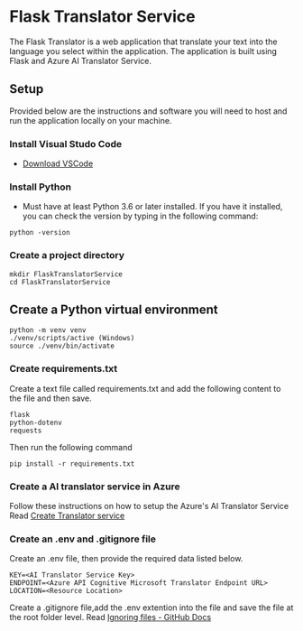 # Flask Translator Service
The Flask Translator is a web application that translate your text into the language you select within the application. The application is built using Flask and Azure AI Translator Service.

## Setup
Provided below are the instructions and software you will need to host and run the application locally on your machine.
### Install Visual Studo Code 
- [Download VSCode](https://code.visualstudio.com/Download)
### Install Python
- Must have at least Python 3.6 or later installed. If you have it installed, you can check the version by typing in the following command:
```
python -version
```

### Create a project directory
```
mkdir FlaskTranslatorService
cd FlaskTranslatorService
```

## Create a Python virtual environment
```
python -m venv venv
./venv/scripts/active (Windows)
source ./venv/bin/activate
```
### Create requirements.txt
Create a text file called requirements.txt and add the following content to the file and then save.
```
flask
python-dotenv
requests
```

Then run the following command
```
pip install -r requirements.txt
```
### Create a AI translator service in Azure
Follow these instructions on how to setup the Azure's AI Translator Service
Read [Create Translator service](https://learn.microsoft.com/en-us/training/modules/python-flask-build-ai-web-app/5-exercise-create-translator-service)
### Create an .env and .gitignore file
Create an .env file, then provide the required data listed below.
```
KEY=<AI Translator Service Key>
ENDPOINT=<Azure API Cognitive Microsoft Translator Endpoint URL>
LOCATION=<Resource Location>
```
Create a .gitignore file,add the .env extention into the file and save the file at the root folder level.
Read [Ignoring files - GitHub Docs](https://docs.github.com/en/get-started/getting-started-with-git/ignoring-files)